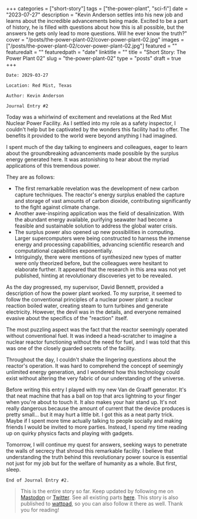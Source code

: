 +++
categories = ["short-story"]
tags = ["the-power-plant", "sci-fi"]
date = "2023-07-27"
description = "Kevin Anderson settles into his new job and learns about the incredible advancements being made. Excited to be a part of history, he is filled with questions about how this is all possible, but the answers he gets only lead to more questions. Will he ever know the truth?"
cover = "/posts/the-power-plant-02/cover-power-plant-02.jpg"
images = ["/posts/the-power-plant-02/cover-power-plant-02.jpg"]
featured = ""
featuredalt = ""
featuredpath = "date"
linktitle = ""
title = "Short Story: The Power Plant 02"
slug = "the-power-plant-02"
type = "posts"
draft = true
+++

```
Date: 2029-03-27

Location: Red Mist, Texas

Author: Kevin Anderson

Journal Entry #2
```

Today was a whirlwind of excitement and revelations at the Red Mist Nuclear Power Facility. As I settled into my role as a safety inspector, I couldn't help but be captivated by the wonders this facility had to offer. The benefits it provided to the world were beyond anything I had imagined.

I spent much of the day talking to engineers and colleagues, eager to learn about the groundbreaking advancements made possible by the surplus energy generated here. It was astonishing to hear about the myriad applications of this tremendous power.

They are as follows:

- The first remarkable revelation was the development of new carbon capture techniques. The reactor's energy surplus enabled the capture and storage of vast amounts of carbon dioxide, contributing significantly to the fight against climate change.
- Another awe-inspiring application was the field of desalinization. With the abundant energy available, purifying seawater had become a feasible and sustainable solution to address the global water crisis.
- The surplus power also opened up new possibilities in computing. Larger supercomputers were being constructed to harness the immense energy and processing capabilities, advancing scientific research and computational capabilities exponentially.
- Intriguingly, there were mentions of synthesized new types of matter were only theorized before, but the colleagues were hesitant to elaborate further. It appeared that the research in this area was not yet published, hinting at revolutionary discoveries yet to be revealed.

As the day progressed, my supervisor, David Bennett, provided a description of how the power plant worked. To my surprise, it seemed to follow the conventional principles of a nuclear power plant: a nuclear reaction boiled water, creating steam to turn turbines and generate electricity. However, the devil was in the details, and everyone remained evasive about the specifics of the "reaction" itself.

The most puzzling aspect was the fact that the reactor seemingly operated without conventional fuel. It was indeed a head-scratcher to imagine a nuclear reactor functioning without the need for fuel, and I was told that this was one of the closely guarded secrets of the facility.

Throughout the day, I couldn't shake the lingering questions about the reactor's operation. It was hard to comprehend the concept of seemingly unlimited energy generation, and I wondered how this technology could exist without altering the very fabric of our understanding of the universe.

Before writing this entry I played with my new Van de Graaff generator. It's that neat machine that has a ball on top that arcs lightning to your finger when you're about to touch it. It also makes your hair stand up. It's not really dangerous because the amount of current that the device produces is pretty small... but it may hurt a little bit. I got this as a neat party trick. Maybe if I spent more time actually talking to people socially and making friends I would be invited to more parties. Instead, I spend my time reading up on quirky physics facts and playing with gadgets.

Tomorrow, I will continue my quest for answers, seeking ways to penetrate the walls of secrecy that shroud this remarkable facility. I believe that understanding the truth behind this revolutionary power source is essential not just for my job but for the welfare of humanity as a whole. But first, sleep.

```
End of Journal Entry #2.
```

<!-- > You reached the end of this part. [Continue to part 3.](/posts/the-power-plant-03) -->

> This is the entire story so far. Keep updated by following me on [Mastodon](https://infosec.exchange/@sudorandom) or [Twitter](https://twitter.com/sudorandom/). See all existing parts [here](/tags/the-power-plant/). This story is also published to [wattpad](https://www.wattpad.com/myworks/347737911-the-power-plant), so you can also follow it there as well. Thank you for reading!
